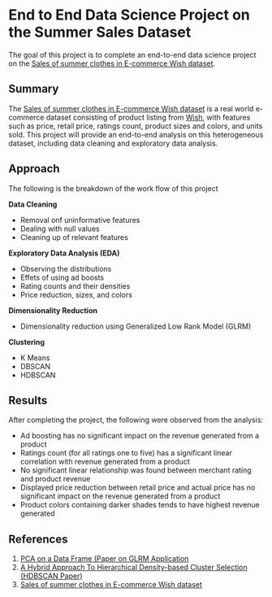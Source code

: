 # End to End Data Science Project on the Summer Sales Dataset

The goal of this project is to complete an end-to-end data science project on the [Sales of summer clothes in E-commerce Wish dataset](https://www.kaggle.com/jmmvutu/summer-products-and-sales-in-ecommerce-wish).

## Summary

The [Sales of summer clothes in E-commerce Wish dataset](https://www.kaggle.com/jmmvutu/summer-products-and-sales-in-ecommerce-wish) is a real world e-commerce dataset consisting of product listing from [Wish](https://www.wish.com/search/platform), with features such as price, retail price, ratings count, product sizes and colors, and units sold. This project will provide an end-to-end analysis on this heterogeneous dataset, including data cleaning and exploratory data analysis.

## Approach

The following is the breakdown of the work flow of this project

**Data Cleaning**
* Removal onf uninformative features
* Dealing with null values
* Cleaning up of relevant features

**Exploratory Data Analysis (EDA)**
* Observing the distributions
* Effets of using ad boosts
* Rating counts and their densities
* Price reduction, sizes, and colors

**Dimensionality Reduction**
* Dimensionality reduction using Generalized Low Rank Model (GLRM)

**Clustering**
* K Means
* DBSCAN
* HDBSCAN

## Results 

After completing the project, the following were observed from the analysis:

* Ad boosting has no significant impact on the revenue generated from a product
* Ratings count (for all ratings one to five) has a significant linear correlation with revenue generated from a product
* No significant linear relationship was found between merchant rating and product revenue
* Displayed price reduction between retail price and actual price has no significant impact on the revenue generated from a product
* Product colors containing darker shades tends to have highest revenue generated 

## References

1. [PCA on a Data Frame (Paper on GLRM Application](https://pdfs.semanticscholar.org/876c/d09e5261733b29e54a3580927eb15e9c6d39.pdf)
2. [A Hybrid Approach To Hierarchical Density-based Cluster Selection (HDBSCAN Paper)](https://arxiv.org/abs/1911.02282)
3. [Sales of summer clothes in E-commerce Wish dataset](https://www.kaggle.com/jmmvutu/summer-products-and-sales-in-ecommerce-wish)
